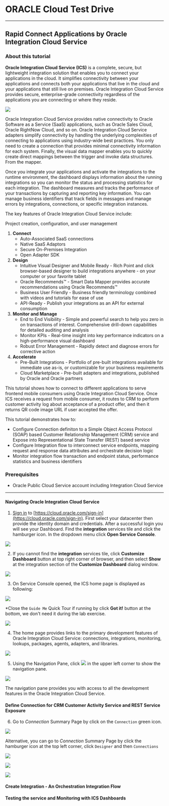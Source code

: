 # ORACLE Cloud Test Drive #
-----
## Rapid Connect Applications by Oracle Integration Cloud Service ##

### About this tutorial ###
**Oracle Integration Cloud Service (ICS)** is a complete, secure, but lightweight integration solution that enables you to connect your applications in the cloud. It simplifies connectivity between your applications and connects both your applications that live in the cloud and your applications that still live on premises. Oracle Integration Cloud Service provides secure, enterprise-grade connectivity regardless of the applications you are connecting or where they reside.

![](images/00/00.ics.png)

Oracle Integration Cloud Service provides native connectivity to Oracle Software as a Service (SaaS) applications, such as Oracle Sales Cloud, Oracle RightNow Cloud, and so on. Oracle Integration Cloud Service adapters simplify connectivity by handling the underlying complexities of connecting to applications using industry-wide best practices. You only need to create a connection that provides minimal connectivity information for each system. Finally, the visual data mapper enables you to quickly create direct mappings between the trigger and invoke data structures. From the mapper.

Once you integrate your applications and activate the integrations to the runtime environment, the dashboard displays information about the running integrations so you can monitor the status and processing statistics for each integration. The dashboard measures and tracks the performance of your transactions by capturing and reporting key information. You can manage business identifiers that track fields in messages and manage errors by integrations, connections, or specific integration instances.

The key features of Oracle Integration Cloud Service include:

Project creation, configuration, and user management

1. **Connect**
    - Auto-Associated SaaS connections
	- Native SaaS Adaptors
	- Secure On-Premises Integration
	- Open Adapter SDK
2. **Design**
    * Intuitive Visual Designer and Mobile Ready - Rich Point and click browser-based designer to build integrations anywhere - on your computer or your favorite tablet
    * Oracle Recommends™ - Smart Data Mapper provides accurate recommendations using Oracle Recommends™
    * Business User Friendly - Business friendly terminology combined with videos and tutorials for ease of use
    * API-Ready - Publish your integrations as an API for external consumption
3. **Monitor and Manage**
    - End to End Visibility - Simple and powerful search to help you zero in on transactions of interest. Comprehensive drill-down capabilities for detailed auditing and analysis
    - Monitor KPIs - Real-time insight into key performance indicators on a high-performance visual dashboard
    - Robust Error Management - Rapidly detect and diagnose errors for corrective action
4. **Accelerate**
    - Pre-Built Integrations - Portfolio of pre-built integrations available for immediate use as-is, or customizable for your business requirements
    - Cloud Marketplace - Pre-built adapters and integrations, published by Oracle and Oracle partners

This tutorial shows how to connect to different applications to serve frontend mobile consumers using Oracle Integration Cloud Service. Once ICS receives a request from mobile consumer, it routes to CRM to perform customer activity log about acceptance of a product offer, and then it returns QR code image URL if user accepted the offer.

This tutorial demonstrates how to:

- Configure Connection definiton to a Simple Object Access Protocol (SOAP) based Customer Relationship Management (CRM) service and Expose into Representational State Transfer (REST) based service
- Configure Integration flow to interconnect service endpoints, mapping request and response data attributes and orchestrate decision logic
- Monitor integration flow transaction and endpoint status, performance statistics and business identifiers

### Prerequisites ###

- Oracle Public Cloud Service account including Integration Cloud Service

----

#### Navigating Oracle Integration Cloud Service ####

1. [Sign in](sign.in.to.oracle.cloud.md) to [https://cloud.oracle.com/sign-in](https://cloud.oracle.com/sign-in). First select your datacenter then provide the identity domain and credentials. After a successful login you will see your Dashboard. Find the **integration** services tile and click the hamburger icon. In the dropdown menu click **Open Service Console**.

![](images/00/01.dashboard.png)

2. If you cannot find the **integration** services tile, click **Customize Dashboard** button at top right corner of browser, and then select **Show** at the integration section of the **Customize Dashboard** dialog window.

![](images/00/02.dashboard.png)

3. On Service Console opened, the ICS home page is displayed as following:

![](images/00/03.home.png)

\*Close the `Guide Me` Quick Tour if running by click **Got it!** button at the bottom, we don't need it during the lab exercise.

![](images/00/04.ics_overlays.png)

4. The home page provides links to the primary development features of Oracle Integration Cloud Service: connections, integrations, monitoring, lookups, packages, agents, adapters, and libraries.

![](images/00/05.ics_designer_portal.png)

5. Using the Navigation Pane, click ![](images/00/06.main_hamburger.png) in the upper left corner to show the navigation pane.

![](07.navigation_pane.png)

The navigation pane provides you with access to all the development features in the Oracle Integration Cloud Service.


#### Define Connection for CRM Customer Activity Service and REST Service Exposure ####

6. Go to *Connection* Summary Page by click on the `Connection` green icon.

![](images/00/08.home_conn.png)

Alternative, you can go to *Connection* Summary Page by click the hamburger icon at the top left corner, click `Designer` and then `Connections`

![](images/00/09.home_hamburger.png)

![](images/00/10.home_hamburger_designer.png)

![](images/00/11.home_hamburger_connections.png)



#### Create Integration - An Orchestration Integration Flow ####



#### Testing the service and Monitoring with ICS Dashboards ####

